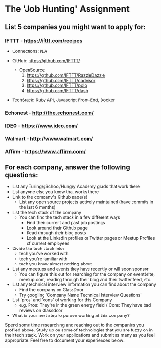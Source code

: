 # The 'Job Hunting' Assignment

## List 5 companies you might want to apply for:

### IFTTT - https://ifttt.com/recipes
* Connections: N/A
* GitHub: https://github.com/IFTTT/
  - OpenSource: 
    1. https://github.com/IFTTT/RazzleDazzle
    2. https://github.com/IFTTT/cadvisor
    3. https://github.com/IFTTT/polo
    4. https://github.com/IFTTT/dash
    
* TechStack: Ruby API, Javascript Front-End, Docker

### Echonest - http://the.echonest.com/

### IDEO - https://www.ideo.com/ 

### Walmart - http://www.walmart.com/

### Affirm - https://www.affirm.com/

## For each company, answer the following questions:

- List any Turing/gSchool/Hungry Academy grads that work there
- List anyone else you know that works there
- Link to the company's Github page(s)
  - List any open source projects actively maintained (have commits in the last 6 months)
- List the tech stack of the company
  - You can find the tech stack in a few different ways
    - Find their current and past job postings
    - Look around their Github page
    - Read through their blog posts
    - Look at the LinkedIn profiles or Twitter pages or Meetup Profiles of current employees
- Divide the tech stack into:
  - tech you've worked with
  - tech you're familiar with
  - tech you know almost nothing about
- List any meetups and events they have recently or will soon sponsor
  - You can figure this out for searching for the company on eventbrite, meetup.com, reading through their blog and their twitter feed, etc.
- List any technical interview information you can find about the company
  - Find the company on GlassDoor
  - Try googling 'Company Name Technical Interview Questions'
- List 'pros' and 'cons' of working for this Company
  - e.g. Pros: They're in the green energy field / Cons: They have bad reviews on Glassdoor
- What is your next step to pursue working at this company?

Spend some time researching and reaching out to the companies you profiled above. Study up on some of technologies that you are fuzzy on in their tech stack. Work on your applications and submit as many as you feel appropriate. Feel free to document your experiences below:
